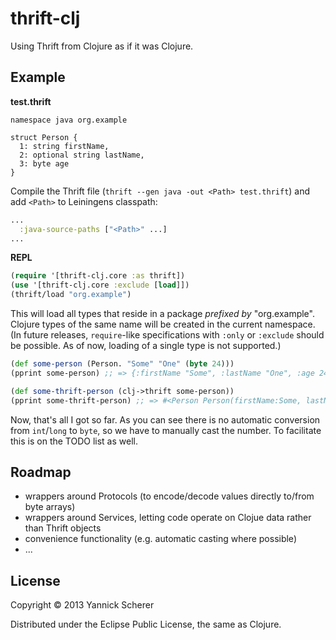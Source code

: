 # thrift-clj

Using Thrift from Clojure as if it was Clojure.

## Example

__test.thrift__

```thrift
namespace java org.example

struct Person {
  1: string firstName,
  2: optional string lastName,
  3: byte age
}
```

Compile the Thrift file (`thrift --gen java -out <Path> test.thrift`) and add `<Path>` to 
Leiningens classpath:

```clojure
...
  :java-source-paths ["<Path>" ...]
...
```

__REPL__

```clojure
(require '[thrift-clj.core :as thrift])
(use '[thrift-clj.core :exclude [load]])
(thrift/load "org.example")
```

This will load all types that reside in a package _prefixed by_ "org.example". Clojure types
of the same name will be created in the current namespace. (In future releases, `require`-like
specifications with `:only` or `:exclude` should be possible. As of now, loading of a single type
is not supported.)

```clojure
(def some-person (Person. "Some" "One" (byte 24)))
(pprint some-person) ;; => {:firstName "Some", :lastName "One", :age 24}

(def some-thrift-person (clj->thrift some-person))
(pprint some-thrift-person) ;; => #<Person Person(firstName:Some, lastName:One, age:24)>
``` 

Now, that's all I got so far. As you can see there is no automatic conversion from `int`/`long`
to `byte`, so we have to manually cast the number. To facilitate this is on the TODO list as well.

## Roadmap

- wrappers around Protocols (to encode/decode values directly to/from byte arrays)
- wrappers around Services, letting code operate on Clojue data rather than Thrift objects
- convenience functionality (e.g. automatic casting where possible)
- ...

## License

Copyright &copy; 2013 Yannick Scherer

Distributed under the Eclipse Public License, the same as Clojure.
